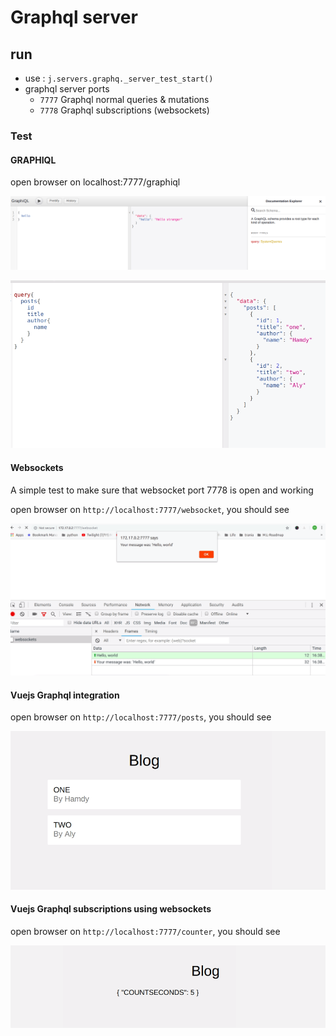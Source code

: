 # Graphql server

## run

- use : `j.servers.graphq._server_test_start()`
- graphql server ports
    - `7777` Graphql normal queries & mutations
    - `7778` Graphql subscriptions (websockets)
  


### Test


#### GRAPHIQL

open browser on localhost:7777/graphiql

![](docs/assets/graphiql.png)

![](docs/assets/posts.png)



#### Websockets

A simple test to make sure that websocket port 7778 is open and working

open browser on `http://localhost:7777/websocket`, you should see

   ![](docs/assets/websocket.png)

#### Vuejs Graphql integration

open browser on `http://localhost:7777/posts`, you should see

![](docs/assets/posts_vue.png)



#### Vuejs Graphql subscriptions using websockets

open browser on `http://localhost:7777/counter`, you should see

![](docs/assets/counter.png)







